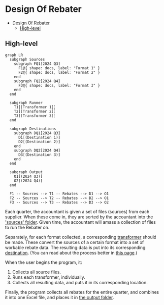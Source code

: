 # Design Of Rebater

- [Design Of Rebater](#design-of-rebater)
  - [High-level](#high-level)

## High-level

```mermaid
graph LR
  subgraph Sources
    subgraph FQ1[2024 Q3]
      F1@{ shape: docs, label: "Format 1" }
      F2@{ shape: docs, label: "Format 2" }
    end
    subgraph FQ2[2024 Q4]
      F3@{ shape: docs, label: "Format 3" }
    end
  end

  subgraph Runner
    T1[[Transformer 1]]
    T2[[Transformer 2]]
    T3[[Transformer 3]]
  end

  subgraph Destinations
    subgraph DQ1[2024 Q3]
      D1[(Destination 1)]
      D2[(Destination 2)]
    end
    subgraph DQ2[2024 Q4]
      D3[(Destination 3)]
    end
  end

  subgraph Output
    O1[(2024 Q3)]
    O2[(2024 Q4)]
  end

  F1 -- Sources --> T1 -- Rebates --> D1 --> O1
  F2 -- Sources --> T2 -- Rebates --> D2 --> O1
  F3 -- Sources --> T3 -- Rebates --> D3 --> O2
```

Each quarter, the accountant is given a set of files (sources) from each supplier. When these come in, they are sorted by the accountant into the ['sources' folder](./structure.md#sources-folder). Given time, the accountant will amass a collection of files to run the Rebater on.

Separately, for each format collected, a corresponding [transformer](./transformer.md) should be made. These convert the sources of a certain format into a set of workable rebate data. The resulting data is put into its corresponding [destination](./structure.md#rebatesdestination-folder). (You can read about the process better in [this page](./transformer.md#process).)

When the user begins the program, it:

1. Collects all source files.
2. Runs each transformer, individually.
3. Collects all resulting data, and puts it in its corresponding location.

Finally, the program collects all rebates for the entire quarter, and combines it into one Excel file, and places it in [the output folder](./structure.md#uploadoutput-folder).
